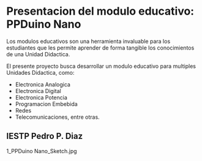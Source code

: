 # Presentacion del modulo educativo: PPDuino Nano

Los modulos educativos son una herramienta invaluable para los estudiantes que les permite aprender de forma tangible los conocimientos de una Unidad Didactica.

El presente proyecto busca desarrollar un modulo educativo para multiples Unidades Didactica, como:
- Electronica Analogica
- Electronica Digital
- Electronica Potencia
- Programacion Embebida
- Redes
- Telecomunicaciones, entre otras.

## IESTP Pedro P. Diaz
1_PPDuino Nano_Sketch.jpg